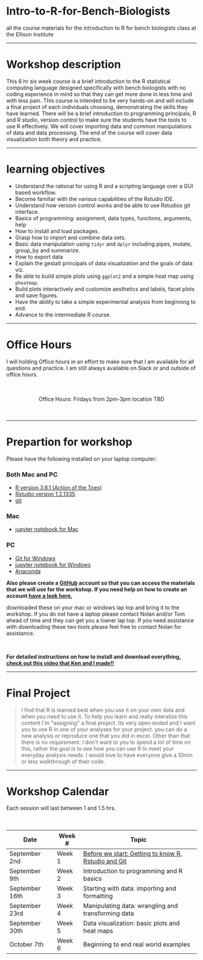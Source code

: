 # Intro-to-R-for-Bench-Biologists
all the course materials for the introduction to R for bench biologists class at the Ellison Institute

---

# Workshop description 
 This 6 hr six week course is a brief introduction to the R statistical computing language designed specifically with bench biologists with no coding experience in mind so that they can get more done in less time and with less pain. This course is intended to be very hands-on and will include a final project of each individuals choosing, demonstrating the skills they have learned. There will be a brief introduction to programming principals, R and R studio, version control to make sure the students have the tools to use R effectively. We will cover importing data and common manipulations of data and data processing. The end of the course will cover data visualization both theory and practice. 

---

# learning objectives

- Understand the rational for using R and a scripting language over a GUI based workflow. 
- Become familiar with the various capabilities of the Rstudio IDE. 
- Understand how version control works and be able to use Rstudios git interface. 
- Basics of programming: assignment, data types, functions, arguments, help 
- How to install and load packages.
- Grasp how to import and combine data sets. 
- Basic data manipulation using `tidyr` and `dplyr` including pipes, mutate, group_by and summarize. 
- How to export data
- Explain the gestalt principals of data visualization and the goals of  data viz. 
- Be able to build simple plots using `ggplot2` and a simple heat map using `pheatmap`. 
- Build plots interactively and customize aesthetics and labels, facet plots and save figures. 
- Have the ability to take a simple experimental analysis from beginning to end. 
- Advance to the intermediate R course. 

---

# Office Hours 

I will holding Office hours in an effort to make sure that I am available for all questions and practice. I am still always available on Slack or and outside of office hours. 

<br>
<br>
<center> Office Hours:  Fridays from 2pm-3pm location TBD </center>
 <br>
 <br>
 
 ---
 
# Prepartion for workshop

Please have the following installed on your laptop computer:  

### Both Mac and PC
* [R version 3.6.1 (Action of the Toes)](https://cran.r-project.org/) 
* [Rstudio version 1.2.1335](https://www.rstudio.com/products/rstudio/download/#download)
* [git](https://git-scm.com/downloads)

### Mac
* [jupyter notebook for Mac](http://www.storybench.org/install-r-jupyter-notebook/) 

### PC
* [Git for Windows](https://gitforwindows.org/)
* [jupyter notebook for Windows](https://docs.anaconda.com/anaconda/navigator/tutorials/r-lang/)
* [Anaconda](https://www.anaconda.com/distribution/)

  
**Also please create a [GitHub](https://github.com/) account so that you can access the materials that we will use for the workshop. If you need help on how to create an account [have a look here.](https://www.wikihow.com/Create-an-Account-on-GitHub)**


downloaded these on your mac or windows lap top and bring it to the workshop. If you do not have a laptop please contact Nolan and/or Tom ahead of time and they can get you a loaner lap top. If you need assistance with downloading these two tools please feel free to contact Nolan for assistance. 

<br>

**For detailed instructions on how to install and download everything, [check out this video that Ken and I made!!](https://vimeo.com/354742268/21ac06807b)**


---

# Final Project

> I find that R is learned best when you use it on your own data and when you need to use it. To help you learn and really interalize this content I'm "assigning" a final project. Its very open ended and I want you to use R in one of your analyses for your project. you can do a new analysis or reproduce one that you did in excel. Other than that there is no requirement. I don't want to you to spend a lot of time on this, rather the goal is to see how you can use R to meet your everyday analysis needs. I would love to have everyone give a 10min or less walkthrough of their code. 

---

# Workshop Calendar  
Each session will last between 1 and 1.5 hrs. 
<br/>  
<br/>  


Date | Week # | Topic |  
-----|--------|-------| 
September 2nd | Week 1| [Before we start: Getting to know R, Rstudio and Git](00-before_we_start_IRBS.html)| 
September 9th| Week 2| Introduction to programming and R basics| 
September 16th | Week 3| Starting with data: importing and formatting|
September 23rd | Week 4| Manipulating data: wrangling and transforming data |
September 30th | Week 5| Data visualization: basic plots and heat maps|
October 7th | Week 6| Beginning to end real world examples|
  

